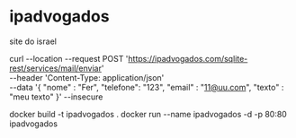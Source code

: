 # ipadvogados
site do israel

curl --location --request POST 'https://ipadvogados.com/sqlite-rest/services/mail/enviar' \
--header 'Content-Type: application/json' \
--data '{
    "nome" : "Fer",
    "telefone": "123",
    "email" : "11@uu.com",
    "texto" : "meu texto"
}' --insecure

docker build -t ipadvogados .
docker run --name ipadvogados -d -p 80:80 ipadvogados